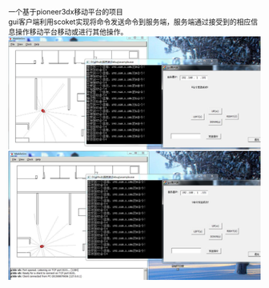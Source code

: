一个基于pioneer3dx移动平台的项目<br>
gui客户端利用scoket实现将命令发送命令到服务端，服务端通过接受到的相应信息操作移动平台移动或进行其他操作。<br>
![image](https://github.com/ty33123/MFC_Control_pioneer3dx/blob/master/%E5%BA%94%E7%94%A8%E7%95%8C%E9%9D%A21.jpg)
![image](https://github.com/ty33123/MFC_Control_pioneer3dx/blob/master/%E5%BA%94%E7%94%A8%E7%95%8C%E9%9D%A22.jpg)
